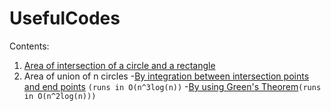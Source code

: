 # UsefulCodes
Contents:
1. [Area of intersection of a circle and a rectangle](https://github.com/deeepeshthakur/UsefulCodes/blob/master/AreaOfInterOfCircleAndRectangle.cpp)
2. Area of union of n circles
   -[By integration between intersection points and end points](https://github.com/deeepeshthakur/UsefulCodes/blob/master/AreaOfUnionOfCircles1.cpp) `(runs in O(n^3log(n))`
   -[By using Green's Theorem](https://github.com/deeepeshthakur/UsefulCodes/blob/master/AreaOfUnionOfCircles2.cpp)`(runs in O(n^2log(n)))`
